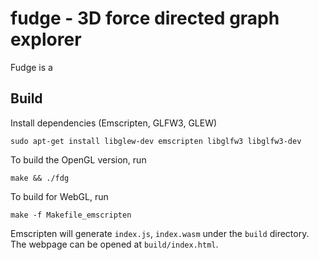# fudge - 3D force directed graph explorer

Fudge is a 

## Build

Install dependencies (Emscripten, GLFW3, GLEW)

``` 
sudo apt-get install libglew-dev emscripten libglfw3 libglfw3-dev
```

To build the OpenGL version, run

```make && ./fdg```

To build for WebGL, run

```make -f Makefile_emscripten```

Emscripten will generate `index.js`, `index.wasm` under the `build` directory. The webpage can be opened at `build/index.html`.